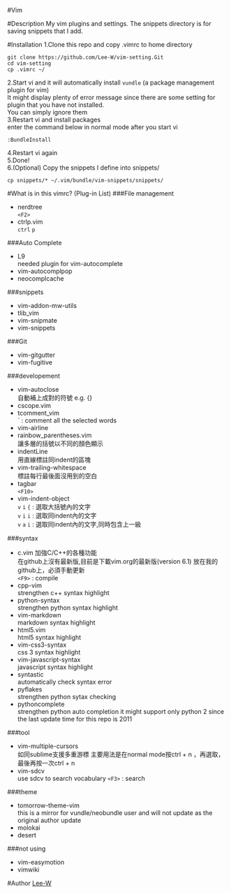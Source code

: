#Vim

#Description
My vim plugins and settings.
The snippets directory is for saving snippets that I add.

#Installation
1.Clone this repo and copy .vimrc to home directory
```
git clone https://github.com/Lee-W/vim-setting.Git
cd vim-setting
cp .vimrc ~/
```
2.Start vi and it will automatically install `vundle` (a package management plugin for vim)  
It might display plenty of error message since there are some setting for plugin that you have not installed.  
You can simply ignore them  
3.Restart vi and install packages  
enter the command below in normal mode after you start vi  
```
:BundleInstall
```
4.Restart vi again  
5.Done!  
6.\(Optional\) Copy the snippets I define into snippets/  
```
cp snippets/* ~/.vim/bundle/vim-snippets/snippets/
```

#What is in this vimrc? (Plug-in List)
###File management
- nerdtree  
    `<F2>`
- ctrlp.vim  
    `ctrl` `p`

###Auto Complete
- L9  
    needed plugin for vim-autocomplete
- vim-autocomplpop
- neocomplcache

###snippets
- vim-addon-mw-utils
- tlib_vim
- vim-snipmate
- vim-snippets

###Git
- vim-gitgutter
- vim-fugitive

###developement
- vim-autoclose  
    自動補上成對的符號 e.g. {}
- cscope.vim
- tcomment_vim  
    \` : comment all the selected words
- vim-airline
- rainbow_parentheses.vim  
    讓多層的括號以不同的顏色顯示
- indentLine  
    用直線標註同indent的區塊
- vim-trailing-whitespace  
    標註每行最後面沒用到的空白
- tagbar  
    `<F10>`
- vim-indent-object  
    `v` `i` `{` : 選取大括號內的文字  
    `v` `i` `i` : 選取同indent內的文字  
    `v` `a` `i` : 選取同indent內的文字,同時包含上一級  

###syntax
- c.vim
    加強C/C++的各種功能  
    在github上沒有最新版,目前是下載vim.org的最新版\(version 6.1\) 放在我的github上，必須手動更新  
    `<F9>` : compile  
- cpp-vim  
    strengthen c++ syntax highlight
- python-syntax  
    strengthen python syntax highlight
- vim-markdown  
    markdown syntax highlight
- html5.vim  
    html5 syntax highlight
- vim-css3-syntax  
    css 3 syntax highlight
- vim-javascript-syntax  
    javascript syntax highlight
- syntastic  
    automatically check syntax error
- pyflakes  
    strengthen python sytax checking
- pythoncomplete  
    strengthen python auto completion
    it might support only python 2 since the last update time for this repo is 2011

###tool
- vim-multiple-cursors  
    如同sublime支援多重游標
    主要用法是在normal mode按ctrl + n ，再選取，最後再按一次ctrl + n
- vim-sdcv  
    use sdcv to search vocabulary
    `<F3>` : search

###theme
- tomorrow-theme-vim  
    this is a mirror for vundle/neobundle user and will not update as the original author update
- molokai
- desert

###not using
- vim-easymotion
- vimwiki

#Author
[Lee-W](https://github.com/Lee-W/)
